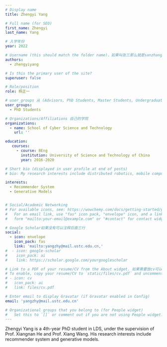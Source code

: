 ```yaml
---
# Display name
title: Zhengyi Yang 

# Full name (for SEO)
first_name: Zhengyi
last_name: Yang

# 入学年份
year: 2022

# Username (this should match the folder name)，如果叫张三那么就是sanzhang
authors:
  - zhengyiyang

# Is this the primary user of the site? 
superuser: false

# Role/position 
role: 杨正一

# user_groups 从 (Advisors, PhD Students, Master Students, Undergraduate) 从这四个里面选
user_groups:
  - PhD Students

# Organizations/Affiliations 自己的学院
organizations:
  - name: School of Cyber Science and Technology
    url: ''

education:
   courses:
     - course: BEng 
       institution: University of Science and Technology of China
       year: 2016-2020

# Short bio (displayed in user profile at end of posts)
# bio: My research interests include distributed robotics, mobile computing and programmable matter.

interests:
  - Recommender System
  - Generative Models


# Social/Academic Networking
# For available icons, see: https://wowchemy.com/docs/getting-started/page-builder/#icons
#   For an email link, use "fas" icon pack, "envelope" icon, and a link in the
#   form "mailto:your-email@example.com" or "#contact" for contact widget.

# Google Scholar如果没有可以注释后面三行
social:
  - icon: envelope
    icon_pack: fas
    link: 'mailto:yangzhy@mail.ustc.edu.cn,'
#  - icon: google-scholar
#    icon_pack: ai
#    link: https://scholar.google.com/yourgooglescholar

# Link to a PDF of your resume/CV from the About widget. 如果需要放cv可以发给我
# To enable, copy your resume/CV to `static/files/cv.pdf` and uncomment the lines below.
# - icon: cv
#   icon_pack: ai
#   link: files/cv.pdf

# Enter email to display Gravatar (if Gravatar enabled in Config)
email: 'yangzhy@mail.ustc.edu.cn'

# Organizational groups that you belong to (for People widget)
#   Set this to `[]` or comment out if you are not using People widget.
---
```


Zhengyi Yang is a 4th-year PhD student in LDS, under the supervision of Prof. Xiangnan He and Prof. Xiang Wang. His research interests include recommender system and generative models.

